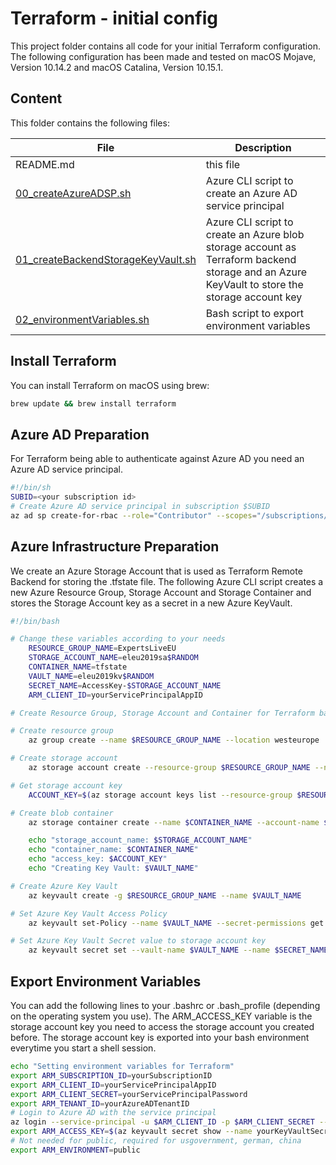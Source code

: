 # Terraform - initial config

This project folder contains all code for your initial Terraform configuration.
The following configuration has been made and tested on macOS Mojave, Version 10.14.2 and macOS Catalina, Version 10.15.1.


## Content
This folder contains the following files:

| File | Description |
|------|-------------|
| README.md | this file |
| [00_createAzureADSP.sh](./00_createAzureADSP.sh) | Azure CLI script to create an Azure AD service principal |
| [01_createBackendStorageKeyVault.sh](./01_createBackendStorageKeyVault.sh) | Azure CLI script to create an Azure blob storage account as Terraform backend storage and an Azure KeyVault to store the storage account key |
| [02_environmentVariables.sh](./02_environmentVariables.sh) | Bash script to export environment variables |


## Install Terraform

You can install Terraform on macOS using brew:

```bash
brew update && brew install terraform
```


## Azure AD Preparation

For Terraform being able to authenticate against Azure AD you need an Azure AD service principal.

```bash
#!/bin/sh
SUBID=<your subscription id>
# Create Azure AD service principal in subscription $SUBID
az ad sp create-for-rbac --role="Contributor" --scopes="/subscriptions/$SUBID"
```


## Azure Infrastructure Preparation

We create an Azure Storage Account that is used as Terraform Remote Backend for storing the .tfstate file. The following Azure CLI script creates a new Azure Resource Group, Storage Account and Storage Container and stores the Storage Account key as a secret in a new Azure KeyVault.

```bash
#!/bin/bash

# Change these variables according to your needs
    RESOURCE_GROUP_NAME=ExpertsLiveEU
    STORAGE_ACCOUNT_NAME=eleu2019sa$RANDOM
    CONTAINER_NAME=tfstate
    VAULT_NAME=eleu2019kv$RANDOM
    SECRET_NAME=AccessKey-$STORAGE_ACCOUNT_NAME
    ARM_CLIENT_ID=yourServicePrincipalAppID

# Create Resource Group, Storage Account and Container for Terraform backend (securely storing Terraform plan)

# Create resource group
    az group create --name $RESOURCE_GROUP_NAME --location westeurope

# Create storage account
    az storage account create --resource-group $RESOURCE_GROUP_NAME --name $STORAGE_ACCOUNT_NAME --sku Standard_LRS --encryption-services blob

# Get storage account key
    ACCOUNT_KEY=$(az storage account keys list --resource-group $RESOURCE_GROUP_NAME --account-name $STORAGE_ACCOUNT_NAME --query [0].value -o tsv)

# Create blob container
    az storage container create --name $CONTAINER_NAME --account-name $STORAGE_ACCOUNT_NAME --account-key $ACCOUNT_KEY

    echo "storage_account_name: $STORAGE_ACCOUNT_NAME"
    echo "container_name: $CONTAINER_NAME"
    echo "access_key: $ACCOUNT_KEY"
    echo "Creating Key Vault: $VAULT_NAME"

# Create Azure Key Vault
    az keyvault create -g $RESOURCE_GROUP_NAME --name $VAULT_NAME 

# Set Azure Key Vault Access Policy
    az keyvault set-Policy --name $VAULT_NAME --secret-permissions get set --object-id $ARM_CLIENT_ID

# Set Azure Key Vault Secret value to storage account key
    az keyvault secret set --vault-name $VAULT_NAME --name $SECRET_NAME --value $ACCOUNT_KEY
```


## Export Environment Variables

You can add the following lines to your .bashrc or .bash_profile (depending on the operating system you use). The ARM_ACCESS_KEY variable is the storage account key you need to access the storage account you created before. The storage account key is exported into your bash environment everytime you start a shell session.

```bash
echo "Setting environment variables for Terraform"
export ARM_SUBSCRIPTION_ID=yourSubscriptionID
export ARM_CLIENT_ID=yourServicePrincipalAppID
export ARM_CLIENT_SECRET=yourServicePrincipalPassword
export ARM_TENANT_ID=yourAzureADTenantID
# Login to Azure AD with the service principal
az login --service-principal -u $ARM_CLIENT_ID -p $ARM_CLIENT_SECRET --tenant $ARM_TENANT_ID
export ARM_ACCESS_KEY=$(az keyvault secret show --name yourKeyVaultSecretName --vault-name yourKeyVaultName --query value -o tsv)
# Not needed for public, required for usgovernment, german, china
export ARM_ENVIRONMENT=public
```